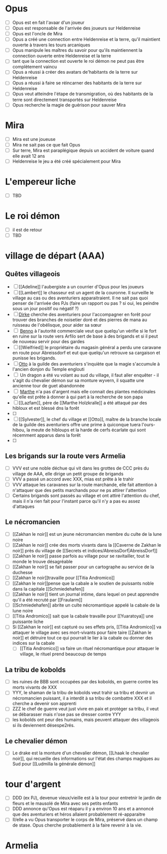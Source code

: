 
# Opus
- [ ] Opus est en fait l'avaar d'un joueur
- [ ] Opus est responsable de l'arrivée des joueurs sur Heldenreise
- [ ] Opus est l'oncle de Mira
- [ ] Opus a créé une connection entre Heldenreise et la terre, qu'il maintient ouverte à travers les tours arcaniques
- [ ] Opus manipule les maîtres du savoir pour qu'ils maintiennent la connection ouverte entre Heldenreise et la terre
- [ ] tant que la connection est ouverte le roi démon ne peut pas être complètement vaincu
- [ ] Opus a réussi à créer des avatars de'habitants de la terre sur Heldenreise
- [ ] Opus a réussi à faire se réincarner des habitants de la terre sur Heldenreise
- [ ] Opus veut atteindre l'étape de transmigration, où des habitants de la terre sont directement transportés sur Heldenreise
- [ ] Opus recherche la magie de guérison pour sauver Mira

# Mira
- [ ] Mira est une joueuse
- [ ] Mira ne sait pas ce que fait Opus
- [ ] Sur terre, Mira est paraplégique depuis un accident de voiture quand elle avait 12 ans
- [ ] Heldenreise le jeu a été créé spécialement pour Mira

# L'empereur liche
- [ ] TBD

# Le roi démon
- [ ] il est de retour
- [ ] TBD

# village de départ (AAA)
## Quêtes villageois
- [ ] [[Adeline]] l'aubergiste a un courrier d'Opus pour les joueurs
- [ ] [[Lambert]] le chasseur est un agent de la couronne. Il surveille le village au cas ou des aventuriers apparaitraient. Il ne sait pas quoi penser de l'arrivée des PJs (faire un rapport ou pas ? si oui, les peindre sous un jour positif ou négatif ?)
- [ ] [Dirke](app://obsidian.md/Dirke) cherche des aventuriers pour l'accompagner en forêt pour trouver des branches de noisetier doré et des pierres de mana au ruisseau de l'obélisque, pour aider sa sœur
- [ ]  [Benno](app://obsidian.md/Benno) à l'autorité commerciale veut que quelqu'un vérifie si le fort en ruine sur la route vers Arfilo sert de base à des brigands et si il peut de nouveau servir pour des gardes
- [ ] [[Wielfried]] le propriétaire du magasin général a perdu une caravane en route pour Abreissdorf et eut que quelqu'un retrouve sa cargaison et punisse les brigands.
- [ ] [Otto](app://obsidian.md/Otto) à la guilde des aventuriers s'inquiète que la magie s'accumule à l'ancien donjon du Temple englouti
- [ ]  Un dragon a été vu volant au sud du village, il faut aller enquêter - il s'agit du chevalier démon sur sa monture wyvern, il squatte une ancienne tour de guet abandonnée
- [ ]  [Marthe](app://obsidian.md/Marthe) n'a pas d'argent mais elle connait des plantes médicinales qu'elle est prête à donner à qui part à la recherche de son papa
- [ ] [[Lazfam]], père de [[Marthe Holzkralle]] a été attaqué par des hibloux et est blessé dns la forêt
- [ ] 
- [ ] [[Sylvester]], le chef du village et [[Otto]], maître de la branche locale de la guilde des aventuriers offre une prime à quiconque tuera l'ours-hibou, la meute de hibloups et la harde de cerfs écarlate qui sont récemment apparus dans la forêt
- [ ] 
## Les brigands sur la route vers Armelia
- [ ] VVV est une noble déchue qui vit dans les grottes de CCC près du village de AAA, elle dirige un petit groupe de brigands
- [ ] VVV a passé un accord avec XXX, mias est prête à le trahir
- [ ] VVV attaque les caravanes sur la route marchande, elle fait attention à n'attaquer que des petits marchands pour ne ps attirer l'attention
- [ ] Certains brigands sont passés au village et ont attiré l'attention du chef, mais il n'a rien fait pour l'instant parce qu'il n'y a pas eu assez d'attaques
## Le nécromancien
- [ ] [[Zakhan le noir]] est un jeune nécromancien membre du culte de la lune noire
- [ ] [[Zakhan le noir]] crée des morts vivants dans la [[Caverne de Zakhan le noir]] près du village de [[Secrets et indices/AbreissDorf|AbreissDorf]]
- [ ] [[Zakhan le noir]] passe parfois au village pour se ravitailler, tout le monde le trouve désagréable
- [ ] [[Zakhan le noir]] se fait passer pour un cartographe au service de la duchesse
- [ ] [[Zakhan le noir]]travaille pour [[Titia Andromico]]
- [ ] [[Zakhan le noir]]pense que la cabale a le soutien de puissants noble dans la capitale [[Schmiedehafen]]
- [ ] [[Zakhan le noir]] tient un journal intime, dans lequel on peut apprendre qu'il a été recruté par [[Fraularm]]
- [ ] [[Schmiedehafen]] abrite un culte nécromantique appelé la cabale de la lune noire
- [ ] [[Titia Andromico]] sait que la cabale travaille pour [[Yuaratoya]] une puissante liche
- [ ] Si [[Zakhan le noir]] est capturé ou ses effets pris, [[Titia Andromico]] va attaquer le village avec ses mort-vivants pour faire taire [[Zakhan le noir]] et détruire tout ce qui pourrait le lier à la cabale ou donner des indices sur la cabale
	- [ ] [[Titia Andromico]] va faire un rituel nécromantique pour attaquer le village, le rituel prend beaucoup de temps
## La tribu de kobolds
- [ ] les ruines de BBB sont occupées par des kobolds, en guerre contre les morts vivants de XXX
- [ ] YYY, le shaman de la tribu de kobolds veut trahir sa tribu et devnir un nécromancien puissant, il a interdit à sa tribu de combattre XXX et il cherche a devenir son apprenti
- [ ] ZZZ le chef de guerre veut just vivre en paix et protéger sa tribu, il veut se débarasser mais n'ose pas se dresser contre YYY
- [ ] les kobolds ont peur des humains, mais peuvent attaquer des villageois si ils deviennent désespe2rés.
## Le chevalier démon
- [ ] Le drake est la monture d'un chevalier démon, [[Lhaak le chevalier noir]], qui recueille des informations sur l'état des champs magiques au Sud pour [[Ludmilla la générale démon]]

# tour d'argent
- [ ] DDD (ex PJ), devenue vieux/vieille est à la tour pour entretnir le jardin de fleurs et le mausolé de Mira avec ses petits enfants
- [ ] DDD annonce qu'Opus est réaparu il y a environ 10 ans et a annoncé que des aventuriers et héros allaient probablement ré-apparaitre
- [ ] Il/elle a vu Opus transporter le corps de Mira, préservé dans un champ de stase. Opus cherche probablement à la faire revenir à la vie.

# Armelia


# 
